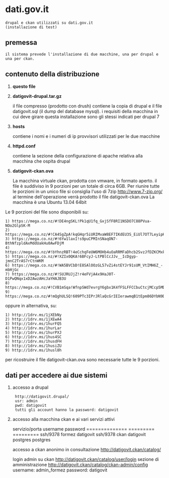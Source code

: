 dati.gov.it
===========
	drupal e ckan utilizzati su dati.gov.it 
	(installazione di test)

premessa
--------
	il sistema prevede l'installazione di due macchine, una per drupal e una per ckan.

contenuto della distribuzione
-----------------------------

1) **questo file**
	
2) **datigovit-drupal.tar.gz**

	il file compresso (prodotto con drush) contiene la copia di drupal
	e il file datigovit.sql (il dump del database mysql).
	i requisiti della macchina in cui deve girare questa installazione sono gli stessi indicati per drupal 7

3) **hosts**

	contiene i nomi e i numeri di ip provvisori utilizzati per le due macchine
	
4) **httpd.conf**

	contiene la sezione della configurazione di apache relativa alla macchina che ospita drupal

5) **datigovit-ckan.ova**

	La macchina virtuale ckan, prodotta con vmware, in formato aperto.
	il file è suddiviso in 9 porzioni per un totale di circa 6GB.
	Per riunire tutte le porzioni in un unico file si consiglia l'uso di 7zip http://www.7-zip.org/
	al termine dell'operazione verrà prodotto il file datigovit-ckan.ova
	La macchina è una Ubuntu 13.04 64bit

Le 9 porzioni del file sono disponibili su:

	1) https://mega.co.nz/#!DE4ngSKL!Pk1qU1fq_GxjSfF8RI1NSDO7C88PVua-NOo2GlpSK-M
	2) https://mega.co.nz/#!CA4SgZpA!kqGHqr5iURIMvaW8EF7IKdEU3S_EiUl7OT7LeyipKzM
	3) https://mega.co.nz/#!6Yw1laxI!s9puCPMInSNaqON7-BthNfzpldAxMddUakHu0AwFDjM
	4) https://mega.co.nz/#!bYhnzRBT!4eCchqFeUW6MOHb4uOaRRMFaDhcb2SvzJfDZKCMxkTY
	5) https://mega.co.nz/#!XZIx0QKA!6BFcyJ-LtPBlCcJJv__IcDgyp-jmnC2TrAS7rCtnWKM
	6) https://mega.co.nz/#!WA5BVCbD!E8SAlOOzGL57vZi4stEYJr91sUM_VtIMH6Z_-mbHjGc
	7) https://mega.co.nz/#!SUJRUJjZ!r4eFVjA4x9HaJ0T-D1PwQNqx1xD2AwzAHcJaYHAJB3U
	8) https://mega.co.nz/#!CVB1mSqa!WfnpSWd7evrgY6gbx1K4fFSLFFCCbuCtcjMCcp5MDuI
	9) https://mega.co.nz/#!mQghULSQ!609PTc3IPrJRlaQcGrIEIerawmqB1tEpm86DYbN9DhA

oppure in alternativa, su:

	1) http://1drv.ms/1jXEbNy
	2) http://1drv.ms/1jXEwA4
	3) http://1drv.ms/1hurFQ5
	4) http://1drv.ms/1hurLar
	5) http://1drv.ms/1hurPXJ
	6) http://1drv.ms/1hus4SC
	7) http://1drv.ms/1husdFH
	8) http://1drv.ms/1husiZU
	9) http://1drv.ms/1husl8h

per ricostruire il file datigovit-ckan.ova sono necessarie tutte le 9 porzioni.

dati per accedere ai due sistemi
--------------------------------

1) accesso a drupal

        http://datigovit.drupal/
        usr: admin
        pwd: datigovit
        tutti gli account hanno la password: datigovit

2) accesso alla macchina ckan e ai vari servizi attivi

	servizio/porta  username   password
	==============  =========  =========
	ssh/9378        formez     datigovit
	ssh/9378        ckan       datigovit
	postgres        postgres

	accesso a ckan anonimo in consultazione
	http://datigovit.ckan/catalog/

	login admin su ckan
	http://datigovit.ckan/catalog/user/login
	sezione di amministrazione
	http://datigovit.ckan/catalog/ckan-admin/config
	username: admin_formez
	password: datigovit
